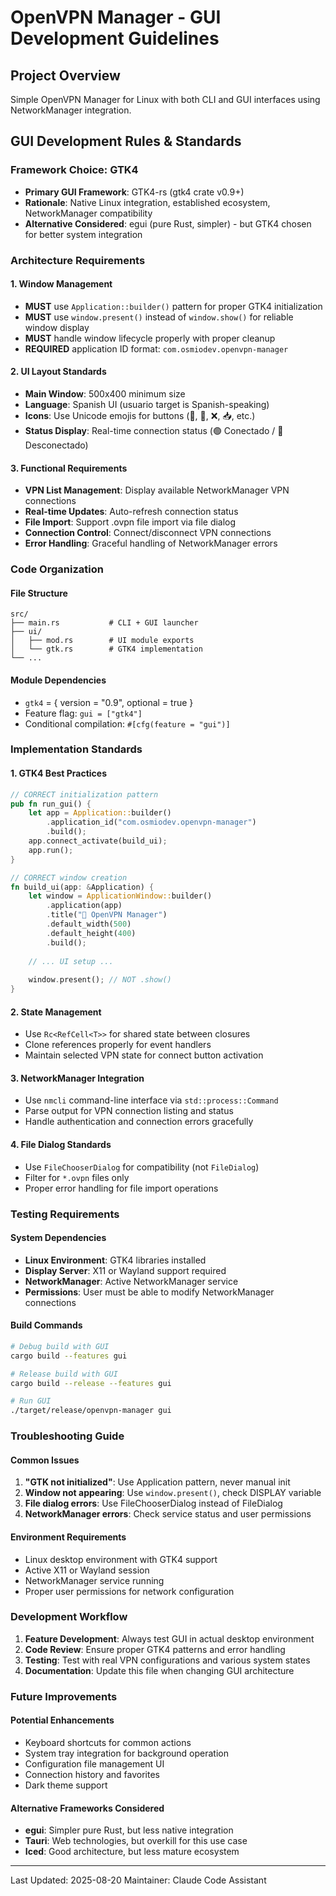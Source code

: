 # OpenVPN Manager - GUI Development Guidelines

## Project Overview
Simple OpenVPN Manager for Linux with both CLI and GUI interfaces using NetworkManager integration.

## GUI Development Rules & Standards

### Framework Choice: GTK4
- **Primary GUI Framework**: GTK4-rs (gtk4 crate v0.9+)
- **Rationale**: Native Linux integration, established ecosystem, NetworkManager compatibility
- **Alternative Considered**: egui (pure Rust, simpler) - but GTK4 chosen for better system integration

### Architecture Requirements

#### 1. Window Management
- **MUST** use `Application::builder()` pattern for proper GTK4 initialization
- **MUST** use `window.present()` instead of `window.show()` for reliable window display
- **MUST** handle window lifecycle properly with proper cleanup
- **REQUIRED** application ID format: `com.osmiodev.openvpn-manager`

#### 2. UI Layout Standards
- **Main Window**: 500x400 minimum size
- **Language**: Spanish UI (usuario target is Spanish-speaking)
- **Icons**: Use Unicode emojis for buttons (🔄, 🔌, ❌, 📥, etc.)
- **Status Display**: Real-time connection status (🟢 Conectado / 🔴 Desconectado)

#### 3. Functional Requirements
- **VPN List Management**: Display available NetworkManager VPN connections
- **Real-time Updates**: Auto-refresh connection status
- **File Import**: Support .ovpn file import via file dialog
- **Connection Control**: Connect/disconnect VPN connections
- **Error Handling**: Graceful handling of NetworkManager errors

### Code Organization

#### File Structure
```
src/
├── main.rs           # CLI + GUI launcher
├── ui/
│   ├── mod.rs        # UI module exports  
│   └── gtk.rs        # GTK4 implementation
└── ...
```

#### Module Dependencies
- `gtk4` = { version = "0.9", optional = true }
- Feature flag: `gui = ["gtk4"]`
- Conditional compilation: `#[cfg(feature = "gui")]`

### Implementation Standards

#### 1. GTK4 Best Practices
```rust
// CORRECT initialization pattern
pub fn run_gui() {
    let app = Application::builder()
        .application_id("com.osmiodev.openvpn-manager")
        .build();
    app.connect_activate(build_ui);
    app.run();
}

// CORRECT window creation
fn build_ui(app: &Application) {
    let window = ApplicationWindow::builder()
        .application(app)
        .title("🔐 OpenVPN Manager")
        .default_width(500)
        .default_height(400)
        .build();
    
    // ... UI setup ...
    
    window.present(); // NOT .show()
}
```

#### 2. State Management
- Use `Rc<RefCell<T>>` for shared state between closures
- Clone references properly for event handlers
- Maintain selected VPN state for connect button activation

#### 3. NetworkManager Integration
- Use `nmcli` command-line interface via `std::process::Command`
- Parse output for VPN connection listing and status
- Handle authentication and connection errors gracefully

#### 4. File Dialog Standards
- Use `FileChooserDialog` for compatibility (not `FileDialog`)
- Filter for `*.ovpn` files only
- Proper error handling for file import operations

### Testing Requirements

#### System Dependencies
- **Linux Environment**: GTK4 libraries installed
- **Display Server**: X11 or Wayland support required
- **NetworkManager**: Active NetworkManager service
- **Permissions**: User must be able to modify NetworkManager connections

#### Build Commands
```bash
# Debug build with GUI
cargo build --features gui

# Release build with GUI  
cargo build --release --features gui

# Run GUI
./target/release/openvpn-manager gui
```

### Troubleshooting Guide

#### Common Issues
1. **"GTK not initialized"**: Use Application pattern, never manual init
2. **Window not appearing**: Use `window.present()`, check DISPLAY variable
3. **File dialog errors**: Use FileChooserDialog instead of FileDialog
4. **NetworkManager errors**: Check service status and user permissions

#### Environment Requirements
- Linux desktop environment with GTK4 support
- Active X11 or Wayland session
- NetworkManager service running
- Proper user permissions for network configuration

### Development Workflow

1. **Feature Development**: Always test GUI in actual desktop environment
2. **Code Review**: Ensure proper GTK4 patterns and error handling
3. **Testing**: Test with real VPN configurations and various system states
4. **Documentation**: Update this file when changing GUI architecture

### Future Improvements

#### Potential Enhancements
- Keyboard shortcuts for common actions
- System tray integration for background operation
- Configuration file management UI
- Connection history and favorites
- Dark theme support

#### Alternative Frameworks Considered
- **egui**: Simpler pure Rust, but less native integration
- **Tauri**: Web technologies, but overkill for this use case
- **Iced**: Good architecture, but less mature ecosystem

---

Last Updated: 2025-08-20
Maintainer: Claude Code Assistant